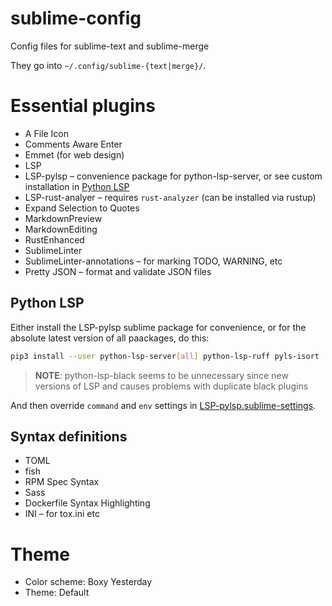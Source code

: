# sublime-config
Config files for sublime-text and sublime-merge

They go into `~/.config/sublime-{text|merge}/`.

# Essential plugins

- A File Icon
- Comments Aware Enter
- Emmet (for web design)
- LSP
- LSP-pylsp – convenience package for python-lsp-server, or see custom installation in [Python LSP](#python-lsp)
- LSP-rust-analyer – requires `rust-analyzer` (can be installed via rustup)
- Expand Selection to Quotes
- MarkdownPreview
- MarkdownEditing
- RustEnhanced
- SublimeLinter
- SublimeLinter-annotations – for marking TODO, WARNING, etc
- Pretty JSON – format and validate JSON files

## Python LSP

Either install the LSP-pylsp sublime package for convenience, or for the absolute latest version of all paackages, do this:

```bash
pip3 install --user python-lsp-server[all] python-lsp-ruff pyls-isort
```

> **NOTE**: python-lsp-black seems to be unnecessary since new versions of LSP and causes problems with duplicate black plugins

And then override `command` and `env` settings in [LSP-pylsp.sublime-settings](https://github.com/staticf0x/sublime-config/blob/master/sublime-text/Packages/User/LSP-pylsp.sublime-settings).

## Syntax definitions

- TOML
- fish
- RPM Spec Syntax
- Sass
- Dockerfile Syntax Highlighting
- INI – for tox.ini etc

# Theme

- Color scheme: Boxy Yesterday
- Theme: Default

